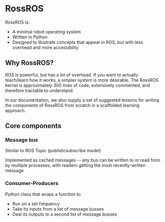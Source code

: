 # RossROS

RossROS is:

* A minimal robot operating system
* Written in Python
* Designed to illustrate concepts that appear in ROS, but with less overhead and more accessibility

## Why RossROS?

ROS is powerful, but has a lot of overhead. If you want to actually teach/learn how it works, a simpler system is more desirable. The RossROS kernel is approximately 300 lines of code, extensively commented, and therefore tractable to understand.

In our documentation, we also supply a set of suggested lessons for writing the components of RossROS from scratch in a scaffolded learning approach.

## Core components

### Message bus

Similar to ROS Topic (publish/subscribe model)

Implemented as cached messages -- any bus can be written to or read from by multiple processes, with readers getting the most recently-written message

### Consumer-Producers

Python class that wraps a function to 
* Run on a set frequency
* Take its inputs from a list of message busses
* Deal its outputs to a second list of message busses

